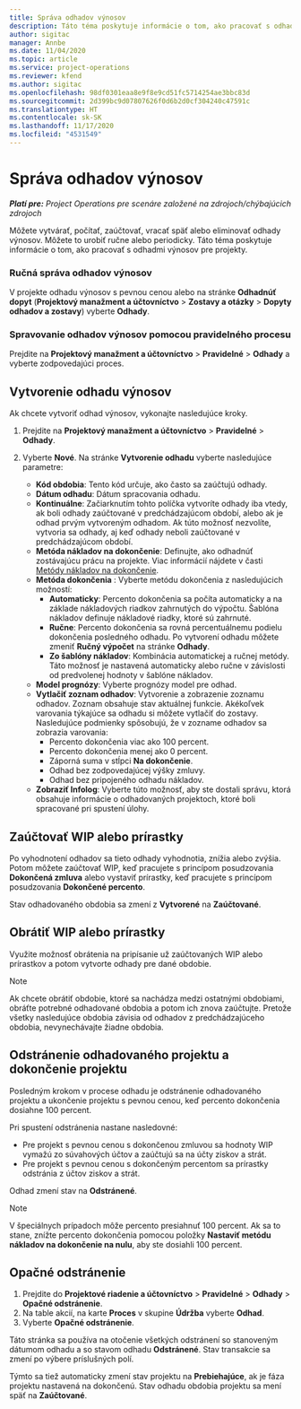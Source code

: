 ```yaml
---
title: Správa odhadov výnosov
description: Táto téma poskytuje informácie o tom, ako pracovať s odhadmi výnosov pre projekty.
author: sigitac
manager: Annbe
ms.date: 11/04/2020
ms.topic: article
ms.service: project-operations
ms.reviewer: kfend
ms.author: sigitac
ms.openlocfilehash: 98df0301eaa8e9f8e9cd51fc5714254ae3bbc83d
ms.sourcegitcommit: 2d399bc9d07807626f0d6b2d0cf304240c47591c
ms.translationtype: HT
ms.contentlocale: sk-SK
ms.lasthandoff: 11/17/2020
ms.locfileid: "4531549"
---
```

# <a name="manage-revenue-estimates"></a>Správa odhadov výnosov

_**Platí pre:** Project Operations pre scenáre založené na zdrojoch/chýbajúcich zdrojoch_

Môžete vytvárať, počítať, zaúčtovať, vracať späť alebo eliminovať odhady výnosov. Môžete to urobiť ručne alebo periodicky. Táto téma poskytuje informácie o tom, ako pracovať s odhadmi výnosov pre projekty.

### <a name="manage-revenue-estimates-manually"></a>Ručná správa odhadov výnosov

V projekte odhadu výnosov s pevnou cenou alebo na stránke **Odhadnúť dopyt** (**Projektový manažment a účtovníctvo** > **Zostavy a otázky** > **Dopyty odhadov a zostavy**) vyberte **Odhady**.

### <a name="manage-revenue-estimates-using-a-periodic-process"></a>Spravovanie odhadov výnosov pomocou pravidelného procesu

Prejdite na **Projektový manažment a účtovníctvo** > **Pravidelné** > **Odhady** a vyberte zodpovedajúci proces.

## <a name="create-a-revenue-estimate"></a>Vytvorenie odhadu výnosov

Ak chcete vytvoriť odhad výnosov, vykonajte nasledujúce kroky. 

1. Prejdite na **Projektový manažment a účtovníctvo** > **Pravidelné** > **Odhady**.
2. Vyberte **Nové**. Na stránke **Vytvorenie odhadu** vyberte nasledujúce parametre:

   - **Kód obdobia**: Tento kód určuje, ako často sa zaúčtujú odhady.
   - **Dátum odhadu**: Dátum spracovania odhadu.
   - **Kontinuálne**: Začiarknutím tohto políčka vytvoríte odhady iba vtedy, ak boli odhady zaúčtované v predchádzajúcom období, alebo ak je odhad prvým vytvoreným odhadom. Ak túto možnosť nezvolíte, vytvoria sa odhady, aj keď odhady neboli zaúčtované v predchádzajúcom období.
   - **Metóda nákladov na dokončenie**: Definujte, ako odhadnúť zostávajúcu prácu na projekte. Viac informácií nájdete v časti [Metódy nákladov na dokončenie](cost-complete-methods.md).
   - **Metóda dokončenia** : Vyberte metódu dokončenia z nasledujúcich možností:
     - **Automaticky**: Percento dokončenia sa počíta automaticky a na základe nákladových riadkov zahrnutých do výpočtu. Šablóna nákladov definuje nákladové riadky, ktoré sú zahrnuté.
     - **Ručne**: Percento dokončenia sa rovná percentuálnemu podielu dokončenia posledného odhadu. Po vytvorení odhadu môžete zmeniť **Ručný výpočet** na stránke **Odhady**.
     - **Zo šablóny nákladov**: Kombinácia automatickej a ručnej metódy. Táto možnosť je nastavená automaticky alebo ručne v závislosti od predvolenej hodnoty v šablóne nákladov.
   - **Model prognózy**: Vyberte prognózy model pre odhad.
   - **Vytlačiť zoznam odhadov**: Vytvorenie a zobrazenie zoznamu odhadov. Zoznam obsahuje stav aktuálnej funkcie. Akékoľvek varovania týkajúce sa odhadu si môžete vytlačiť do zostavy. Nasledujúce podmienky spôsobujú, že v zozname odhadov sa zobrazia varovania:
     - Percento dokončenia viac ako 100 percent.
     - Percento dokončenia menej ako 0 percent.
     - Záporná suma v stĺpci **Na dokončenie**.
     - Odhad bez zodpovedajúcej výšky zmluvy.
     - Odhad bez pripojeného odhadu nákladov.
   - **Zobraziť Infolog**: Vyberte túto možnosť, aby ste dostali správu, ktorá obsahuje informácie o odhadovaných projektoch, ktoré boli spracované pri spustení úlohy.


## <a name="post-wip-or-accruals"></a>Zaúčtovať WIP alebo prírastky

Po vyhodnotení odhadov sa tieto odhady vyhodnotia, znížia alebo zvýšia. Potom môžete zaúčtovať WIP, keď pracujete s princípom posudzovania **Dokončená zmluva** alebo vystaviť prírastky, keď pracujete s princípom posudzovania **Dokončené percento**.
  
Stav odhadovaného obdobia sa zmení z **Vytvorené** na **Zaúčtované**.

## <a name="reverse-wip-or-accruals"></a>Obrátiť WIP alebo prírastky

Využite možnosť obrátenia na pripísanie už zaúčtovaných WIP alebo prírastkov a potom vytvorte odhady pre dané obdobie.

> [!NOTE]
> Ak chcete obrátiť obdobie, ktoré sa nachádza medzi ostatnými obdobiami, obráťte potrebné odhadované obdobia a potom ich znova zaúčtujte. Pretože všetky nasledujúce obdobia závisia od odhadov z predchádzajúceho obdobia, nevynechávajte žiadne obdobia.

## <a name="eliminate-the-estimate-project-and-finish-the-project"></a>Odstránenie odhadovaného projektu a dokončenie projektu

Posledným krokom v procese odhadu je odstránenie odhadovaného projektu a ukončenie projektu s pevnou cenou, keď percento dokončenia dosiahne 100 percent.

Pri spustení odstránenia nastane nasledovné:

- Pre projekt s pevnou cenou s dokončenou zmluvou sa hodnoty WIP vymažú zo súvahových účtov a zaúčtujú sa na účty ziskov a strát.
- Pre projekt s pevnou cenou s dokončeným percentom sa prírastky odstránia z účtov ziskov a strát.

Odhad zmení stav na **Odstránené**.

> [!NOTE]
> V špeciálnych prípadoch môže percento presiahnuť 100 percent. Ak sa to stane, znížte percento dokončenia pomocou položky **Nastaviť metódu nákladov na dokončenie na nulu**, aby ste dosiahli 100 percent.

## <a name="reverse-elimination"></a>Opačné odstránenie

1. Prejdite do **Projektové riadenie a účtovníctvo** > **Pravidelné** > **Odhady** > **Opačné odstránenie**. 
2. Na table akcií, na karte **Proces** v skupine **Údržba** vyberte **Odhad**. 
3. Vyberte **Opačné odstránenie**.

Táto stránka sa používa na otočenie všetkých odstránení so stanoveným dátumom odhadu a so stavom odhadu **Odstránené**. Stav transakcie sa zmení po výbere príslušných polí.

Týmto sa tiež automaticky zmení stav projektu na **Prebiehajúce**, ak je fáza projektu nastavená na dokončenú. Stav odhadu obdobia projektu sa mení späť na **Zaúčtované**.

